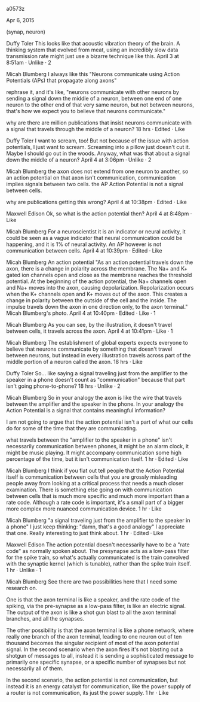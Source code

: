 a0573z

Apr 6, 2015

(synap, neuron)

Duffy Toler This looks like that acoustic vibration theory of the brain. A thinking system that evolved from meat, using an incredibly slow data transmission rate might just use a bizarre technique like this.
April 3 at 8:51am · Unlike · 2

Micah Blumberg I always like this "Neurons communicate using Action Potentials (APs) that
propagate along axons" 

rephrase it, and it's like, "neurons communicate with other neurons by sending a signal down the middle of a neuron, between one end of one neuron to the other end of that very same neuron, but not between neurons, that's how we expect you to believe that neurons communicate."

why are there are million publications that insist neurons communicate with a signal that travels through the middle of a neuron?
18 hrs · Edited · Like

Duffy Toler I want to scream, too! But not because of the issue with action potentials, I just want to scream. Screaming into a pillow just doesn't cut it. Maybe I should go out in the woods. Anyway, what was that about a signal down the middle of a neuron?
April 4 at 3:06pm · Unlike · 2

Micah Blumberg the axon does not extend from one neuron to another, so an action potential on that axon isn't communication, communication implies signals between two cells. the AP Action Potential is not a signal between cells.

why are publications getting this wrong?
April 4 at 10:38pm · Edited · Like

Maxwell Edison Ok, so what is the action potential then?
April 4 at 8:48pm · Like

Micah Blumberg For a neuroscientist it is an indicator or neural activity, it could be seen as a vague indicator that neural communication could be happening, and it is 1% of neural activity. An AP however is not communication between cells.
April 4 at 10:39pm · Edited · Like

Micah Blumberg An action potential "As an action potential travels down the axon, there is a change in polarity across the membrane. The Na+ and K+ gated ion channels open and close as the membrane reaches the threshold potential. At the beginning of the action potential, the Na+ channels open and Na+ moves into the axon, causing depolarization. Repolarization occurs when the K+ channels open and K+ moves out of the axon. This creates a change in polarity between the outside of the cell and the inside. The impulse travels down the axon in one direction only, to the axon terminal."
Micah Blumberg's photo.
April 4 at 10:40pm · Edited · Like · 1

Micah Blumberg As you can see, by the illustration, it doesn't travel between cells, it travels across the axon.
April 4 at 10:41pm · Like · 1

Micah Blumberg The establishment of global experts expects everyone to believe that neurons communicate by something that doesn't travel between neurons, but instead in every illustration travels across part of the middle portion of a neuron called the axon.
18 hrs · Like

Duffy Toler So... like saying a signal traveling just from the amplifier to the speaker in a phone doesn't count as "communication" because that part isn't going phone-to-phone?
18 hrs · Unlike · 2

Micah Blumberg So in your analogy the axon is like the wire that travels between the amplifier and the speaker in the phone. In your analogy the Action Potential is a signal that contains meaningful information?

I am not going to argue that the action potential isn't a part of what our cells do for some of the time that they are communicating.

what travels between the "amplifier to the speaker in a phone" isn't necessarily communication between phones, it might be an alarm clock, it might be music playing. It might accompany communication some high percentage of the time, but it isn't communication itself.
1 hr · Edited · Like

Micah Blumberg I think if you flat out tell people that the Action Potential itself is communication between cells that you are grossly misleading people away from looking at a critical process that needs a much closer examination. There is something else going on with communication between cells that is much more specific and much more important than a rate code. Although a rate code is important, it's a small part of a bigger more complex more nuanced communication device.
1 hr · Like

Micah Blumberg "a signal traveling just from the amplifier to the speaker in a phone" I just keep thinking: "damn, that's a good analogy" I appreciate that one. Really interesting to just think about.
1 hr · Edited · Like

Maxwell Edison The action potential doesn't necessarily have to be a "rate code" as normally spoken about. The presynapse acts as a low-pass filter for the spike train, so what's actually communicated is the train convolved with the synaptic kernel (which is tunable), rather than the spike train itself.
1 hr · Unlike · 1

Micah Blumberg See there are two possibilities here that I need some research on. 

One is that the axon terminal is like a speaker, and the rate code of the spiking, via the pre-synapse as a low-pass filter, is like an electric signal. The output of the axon is like a shot gun blast to all the axon terminal branches, and all the synapses.

The other possibility is that the axon terminal is like a phone network, where really one branch of the axon terminal, leading to one neuron out of ten thousand becomes the singular recipient of most of the axon potential signal. In the second scenario when the axon fires it's not blasting out a shotgun of messages to all, instead it is sending a sophisticated message to primarily one specific synapse, or a specific number of synapses but not necessarily all of them.

In the second scenario, the action potential is not communication, but instead it is an energy catalyst for communication, like the power supply of a router is not communication, its just the power supply.
1 hr · Like 
